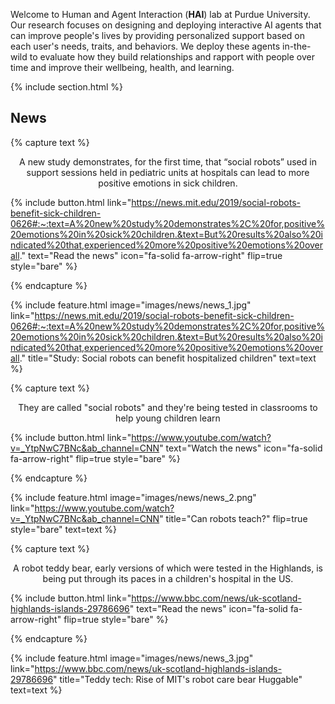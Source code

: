 ---
---

Welcome to Human and Agent Interaction (**HAI**) lab at Purdue University. Our research focuses on designing and deploying interactive AI agents that can improve people's lives by providing personalized support based on each user's needs, traits, and behaviors. We deploy these agents in-the-wild to evaluate how they build relationships and rapport with people over time and improve their wellbeing, health, and learning.

{% include section.html %}

## News

{% capture text %}

<p style="text-align: center;">A new study demonstrates, for the first time, that “social robots” used in support sessions held in pediatric units at hospitals can lead to more positive emotions in sick children.</p>


{%
  include button.html
  link="https://news.mit.edu/2019/social-robots-benefit-sick-children-0626#:~:text=A%20new%20study%20demonstrates%2C%20for,positive%20emotions%20in%20sick%20children.&text=But%20results%20also%20indicated%20that,experienced%20more%20positive%20emotions%20overall."
  text="Read the news"
  icon="fa-solid fa-arrow-right"
  flip=true
  style="bare"
%}

{% endcapture %}

{%
  include feature.html
  image="images/news/news_1.jpg"
  link="https://news.mit.edu/2019/social-robots-benefit-sick-children-0626#:~:text=A%20new%20study%20demonstrates%2C%20for,positive%20emotions%20in%20sick%20children.&text=But%20results%20also%20indicated%20that,experienced%20more%20positive%20emotions%20overall."
  title="Study: Social robots can benefit hospitalized children"
  text=text
%}

{% capture text %}

<p style="text-align: center;">They are called "social robots" and they're being tested in classrooms to help young children learn</p>

{%
  include button.html
  link="https://www.youtube.com/watch?v=_YtpNwC7BNc&ab_channel=CNN"
  text="Watch the news"
  icon="fa-solid fa-arrow-right"
  flip=true
  style="bare"
%}

{% endcapture %}

{%
  include feature.html
  image="images/news/news_2.png"
  link="https://www.youtube.com/watch?v=_YtpNwC7BNc&ab_channel=CNN"
  title="Can robots teach?"
  flip=true
  style="bare"
  text=text
%}

{% capture text %}

<p style="text-align: center;">A robot teddy bear, early versions of which were tested in the Highlands, is being put through its paces in a children's hospital in the US.</p>

{%
  include button.html
  link="https://www.bbc.com/news/uk-scotland-highlands-islands-29786696"
  text="Read the news"
  icon="fa-solid fa-arrow-right"
  flip=true
  style="bare"
%}

{% endcapture %}

{%
  include feature.html
  image="images/news/news_3.jpg"
  link="https://www.bbc.com/news/uk-scotland-highlands-islands-29786696"
  title="Teddy tech: Rise of MIT's robot care bear Huggable"
  text=text
%}
